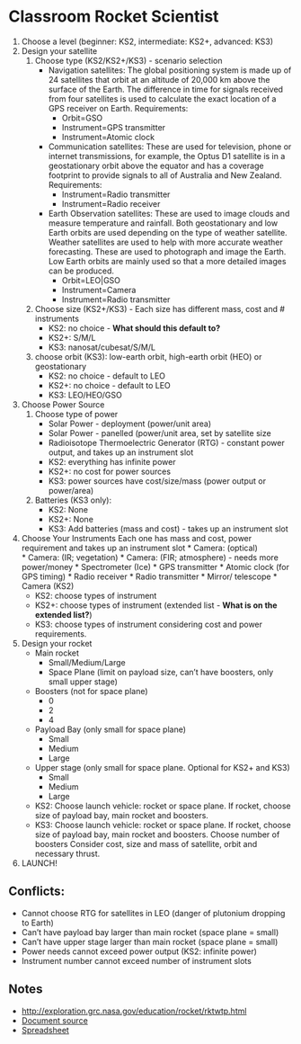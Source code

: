 # Classroom Rocket Scientist

1. Choose a level (beginner: KS2, intermediate: KS2+, advanced: KS3)
2. Design your satellite
	1. Choose type (KS2/KS2+/KS3) - scenario selection
		* Navigation satellites: The global positioning system is made up of 24 satellites that orbit at an altitude of 20,000 km above the surface of the Earth. The difference in time for signals received from four satellites is used to calculate the exact location of a GPS receiver on Earth. Requirements:
			* Orbit=GSO
			* Instrument=GPS transmitter
			* Instrument=Atomic clock
		* Communication satellites: These are used for television, phone or internet transmissions, for example, the Optus D1 satellite is in a geostationary orbit above the equator and has a coverage footprint to provide signals to all of Australia and New Zealand. Requirements:
			* Instrument=Radio transmitter
			* Instrument=Radio receiver
		* Earth Observation satellites: These are used to image clouds and measure temperature and rainfall. Both geostationary and low Earth orbits are used depending on the type of weather satellite. Weather satellites are used to help with more accurate weather forecasting. These are used to photograph and image the Earth. Low Earth orbits are mainly used so that a more detailed images can be produced.
			* Orbit=LEO|GSO
			* Instrument=Camera
			* Instrument=Radio transmitter
	2. Choose size (KS2+/KS3) - Each size has different mass, cost and # instruments
		* KS2: no choice - __What should this default to?__
		* KS2+: S/M/L
		* KS3: nanosat/cubesat/S/M/L
	3. choose orbit (KS3): low-earth orbit, high-earth orbit (HEO) or geostationary
		* KS2: no choice - default to LEO
		* KS2+: no choice - default to LEO
		* KS3: LEO/HEO/GSO
3. Choose Power Source
	1. Choose type of power
		* Solar Power - deployment (power/unit area)
		* Solar Power - panelled (power/unit area, set by satellite size
		* Radioisotope Thermoelectric Generator (RTG) - constant power output, and takes up an instrument slot
		* KS2: everything has infinite power
		* KS2+: no cost for power sources
		* KS3: power sources have cost/size/mass (power output or power/area)
	2. Batteries (KS3 only):
		* KS2: None
		* KS2+: None
		* KS3: Add batteries (mass and cost) - takes up an instrument slot
4. Choose Your Instruments
	Each one has mass and cost, power requirement and takes up an instrument slot
		* Camera: (optical)  
		* Camera: (IR; vegetation)
		* Camera: (FIR; atmosphere) - needs more power/money
		* Spectrometer (Ice)
		* GPS transmitter
		* Atomic clock (for GPS timing)
		* Radio receiver
		* Radio transmitter
		* Mirror/ telescope
		* Camera (KS2)
	* KS2: choose types of instrument
	* KS2+: choose types of instrument (extended list - __What is on the extended list?__)
	* KS3: choose types of instrument considering cost and power requirements.
5. Design your rocket
	* Main rocket
		* Small/Medium/Large
		* Space Plane (limit on payload size, can’t have boosters, only small upper stage)
	* Boosters (not for space plane)
		* 0
		* 2 
		* 4
	* Payload Bay (only small for space plane)
		* Small
		* Medium
		* Large
	* Upper stage (only small for space plane. Optional for KS2+ and KS3) 
		* Small
		* Medium
		* Large
	* KS2: Choose launch vehicle: rocket or space plane. If rocket, choose size of payload bay, main rocket and boosters.
	* KS3: Choose launch vehicle: rocket or space plane. If rocket, choose size of payload bay, main rocket and boosters. Choose number of boosters Consider cost, size and mass of satellite, orbit and necessary thrust.
6. LAUNCH!

## Conflicts:
* Cannot choose RTG for satellites in LEO (danger of plutonium dropping to Earth)
* Can’t have payload bay larger than main rocket (space plane = small)
* Can’t have upper stage larger than main rocket (space plane = small)
* Power needs cannot exceed power output (KS2: infinite power)
* Instrument number cannot exceed number of instrument slots

## Notes

* http://exploration.grc.nasa.gov/education/rocket/rktwtp.html
* [Document source](https://docs.google.com/document/d/1KMonWavBMR8Y60x_3d2V89WUDXDj9-SpAoQLopCCzwM/edit)
* [Spreadsheet](https://docs.google.com/spreadsheets/d/1kg0A0AkWSoY3SamFWFQeHIjYOla1-1JH3dDfP1nw22k/edit#gid=0)